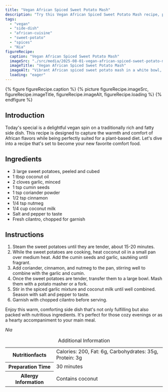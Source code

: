 ```yaml
---
title: "Vegan African Spiced Sweet Potato Mash"
description: "Try this Vegan African Spiced Sweet Potato Mash recipe, perfect as a plant-based side dish. Packed with aromatic spices and coconut milk, it's sure to be a hit!"
tags:
  - "vegan"
  - "side-dish"
  - "african-cuisine"
  - "sweet-potato"
  - "spices"
  - "Nia"
figureRecipe: 
  caption: "Vegan African Spiced Sweet Potato Mash"
  imageSrc: "./src/media/2025-08-01-vegan-african-spiced-sweet-potato-mash-5067.png"
  imageTitle: "Vegan African Spiced Sweet Potato Mash"
  imageAlt: "Vibrant African spiced sweet potato mash in a white bowl, garnished with cilantro, on a dark wooden table with a silver spoon, in natural light."
  loading: "eager"
---
```


{% figure figureRecipe.caption %}
{% picture figureRecipe.imageSrc, figureRecipe.imageTitle, figureRecipe.imageAlt, figureRecipe.loading %}
{% endfigure %}

## Introduction

Today's special is a delightful vegan spin on a traditionally rich and fatty side dish. This recipe is designed to capture the warmth and comfort of African flavors while being perfectly suited for a plant-based diet. Let's dive into a recipe that's set to become your new favorite comfort food.

## Ingredients

- 3 large sweet potatoes, peeled and cubed
- 1 tbsp coconut oil
- 2 cloves garlic, minced
- 1 tsp cumin seeds
- 1 tsp coriander powder
- 1/2 tsp cinnamon
- 1/4 tsp nutmeg
- 1/4 cup coconut milk
- Salt and pepper to taste
- Fresh cilantro, chopped for garnish

## Instructions

1. Steam the sweet potatoes until they are tender, about 15-20 minutes.
2. While the sweet potatoes are cooking, heat coconut oil in a small pan over medium heat. Add the cumin seeds and garlic, sautéing until fragrant.
3. Add coriander, cinnamon, and nutmeg to the pan, stirring well to combine with the garlic and cumin.
4. Once the sweet potatoes are tender, transfer them to a large bowl. Mash them with a potato masher or a fork.
5. Stir in the spiced garlic mixture and coconut milk until well combined. Season with salt and pepper to taste.
6. Garnish with chopped cilantro before serving.

Enjoy this warm, comforting side dish that's not only fulfilling but also packed with nutritious ingredients. It's perfect for those cozy evenings or as a hearty accompaniment to your main meal.

*Nia*

<table><caption class='sr-only'>Additional Information</caption><tr><th>Nutritionfacts</th><td>Calories: 200, Fat: 6g, Carbohydrates: 35g, Protein: 3g&nbsp;</td></tr><tr><th>Preparation Time</th><td>30 minutes&nbsp;</td></tr><tr><th>Allergy Information</th><td>Contains coconut&nbsp;</td></tr></table>

